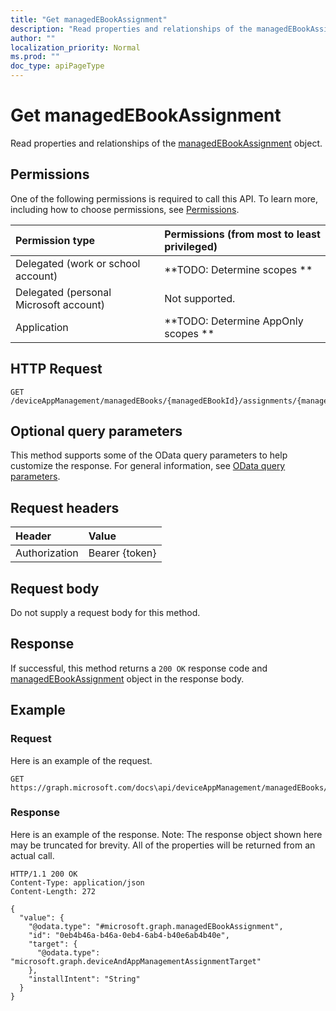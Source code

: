 ```yaml
---
title: "Get managedEBookAssignment"
description: "Read properties and relationships of the managedEBookAssignment object."
author: ""
localization_priority: Normal
ms.prod: ""
doc_type: apiPageType
---
```


# Get managedEBookAssignment

Read properties and relationships of the [managedEBookAssignment](../resources/managedebookassignment.md) object.

## Permissions
One of the following permissions is required to call this API. To learn more, including how to choose permissions, see [Permissions](/concepts/permissions-reference.md).

|Permission type|Permissions (from most to least privileged)|
|:---|:---|
|Delegated (work or school account)|**TODO: Determine scopes **|
|Delegated (personal Microsoft account)|Not supported.|
|Application|**TODO: Determine AppOnly scopes **|

## HTTP Request
<!-- {
  "blockType": "ignored"
}
-->
``` http
GET /deviceAppManagement/managedEBooks/{managedEBookId}/assignments/{managedEBookAssignmentId}
```

## Optional query parameters
This method supports some of the OData query parameters to help customize the response. For general information, see [OData query parameters](/graph/query-parameters).

## Request headers
|Header|Value|
|:---|:---|
|Authorization|Bearer {token}|

## Request body
Do not supply a request body for this method.

## Response
If successful, this method returns a `200 OK` response code and [managedEBookAssignment](../resources/managedebookassignment.md) object in the response body.

## Example

### Request
Here is an example of the request.
<!-- {
  "blockType": "request",
  "name": "get_managedebookassignment"
}
-->
``` http
GET https://graph.microsoft.com/docs\api/deviceAppManagement/managedEBooks/{managedEBookId}/assignments/{managedEBookAssignmentId}
```

### Response
Here is an example of the response. Note: The response object shown here may be truncated for brevity. All of the properties will be returned from an actual call.
<!-- {
  "blockType": "response",
  "truncated": true,
  "@odata.type": "microsoft.graph.managedEBookAssignment"
}
-->
``` http
HTTP/1.1 200 OK
Content-Type: application/json
Content-Length: 272

{
  "value": {
    "@odata.type": "#microsoft.graph.managedEBookAssignment",
    "id": "0eb4b46a-b46a-0eb4-6ab4-b40e6ab4b40e",
    "target": {
      "@odata.type": "microsoft.graph.deviceAndAppManagementAssignmentTarget"
    },
    "installIntent": "String"
  }
}
```

